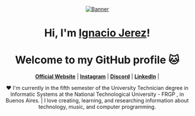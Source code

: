 <p align="center">
  <a href="https://ignaciojerez.com.ar/"><img src="https://media.tenor.com/rH0jFMF5z3AAAAAM/kirito-sao.gif" alt="Banner"></a>
</p>

<h1 align="center">Hi, I'm <a href="https://www.edisonlee55.com">Ignacio Jerez</a>!</h1>
<h1 align="center">Welcome to my GitHub profile 🐱 </h1>

<p align="center">
  <strong><a href="https://ignaciojerez.com.ar/">Official Website</a></strong> |
  <strong><a href="https://www.instagram.com/ignacix.ok/">Instagram</a></strong> |
  <strong><a href="https://discord.com/invite/gfFMgPp2z6">Discord</a></strong> |
  <strong><a href="www.linkedin.com/in/ignaciojerez">LinkedIn</a></strong> |  
</p>

<p align="center">❤ I'm currently in the fifth semester of the University Technician degree in Informatic Systems at the National Technological University - FRGP , in Buenos Aires. |  I love creating, learning, and researching information about technology, music, and computer programming.</p>
